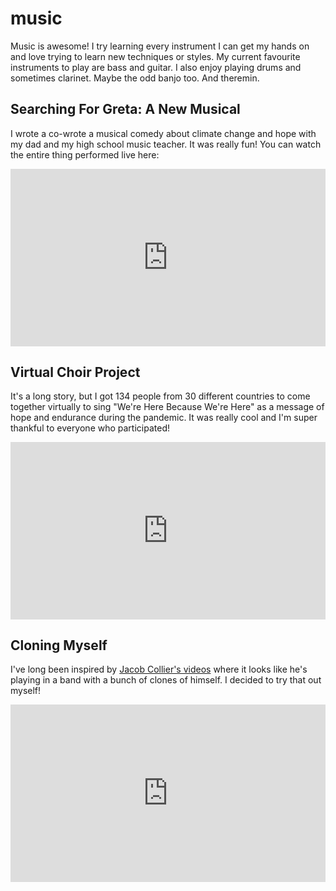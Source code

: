 music
======
Music is awesome! I try learning every instrument I can get my hands on and love trying to learn new techniques or styles. My current favourite instruments to play are bass and guitar. I also enjoy playing drums and sometimes clarinet. Maybe the odd banjo too. And theremin. 


Searching For Greta: A New Musical
------
I wrote a co-wrote a musical comedy about climate change and hope with my dad and my high school music teacher. It was really fun! You can watch the entire thing performed live here: 

<div style="position:relative;padding-bottom:56.25%;"> <!-- 16:9 Ratio Babyyyy -->
<iframe style="width:100%;height:100%;position:absolute;left:0px;top:0px;" src="https://www.youtube.com/embed/YBpvT_3az4g" title="YouTube video player" frameborder="0" allow="accelerometer; autoplay; clipboard-write; encrypted-media; gyroscope; picture-in-picture" allowfullscreen=""></iframe>
</div>

Virtual Choir Project
------
It's a long story, but I got 134 people from 30 different countries to come together virtually to sing "We're Here Because We're Here" as a message of hope and endurance during the pandemic. It was really cool and I'm super thankful to everyone who participated! 

<div style="position:relative;padding-bottom:56.25%;"> <!-- 16:9 Ratio Babyyyy -->
<iframe style="width:100%;height:100%;position:absolute;left:0px;top:0px;" src="https://www.youtube.com/embed/HVfqbnz96kk" title="YouTube video player" frameborder="0" allow="accelerometer; autoplay; clipboard-write; encrypted-media; gyroscope; picture-in-picture" allowfullscreen=""></iframe>
</div>


Cloning Myself
-----
I've long been inspired by [Jacob Collier's videos](https://youtu.be/mJR6XSSKi-g?t=12) where it looks like he's playing in a band with a bunch of clones of himself. I decided to try that out myself! 

<div style="position:relative;padding-bottom:56.25%;"> <!-- 16:9 Ratio Babyyyy -->
<iframe style="width:100%;height:100%;position:absolute;left:0px;top:0px;" src="https://www.youtube.com/embed/Tng0EcHMr-U" title="YouTube video player" frameborder="0" allow="accelerometer; autoplay; clipboard-write; encrypted-media; gyroscope; picture-in-picture" allowfullscreen=""></iframe>
</div>
